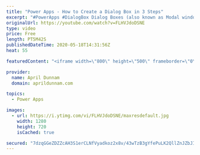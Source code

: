 ```yaml
---
title: "Power Apps - How to Create a Dialog Box in 3 Steps"
excerpt: "#PowerApps #DialogBox Dialog Boxes (also known as Modal windows or pop up boxes) are a great tool to have in your Power Apps Tool belt.  These temporary pop up windows allow you to gather additional information from your users.    In this video I show one of the most common use cases for a Dialog Box"
originalUrl: https://youtube.com/watch?v=FLHVJdoDSNE
type: video
price: Free
length: PT5M42S
publishedDateTime: 2020-05-18T14:31:56Z
heat: 55

featuredContent: "<iframe width=\"800\" height=\"500\" frameborder=\"0\" src=\"https://www.youtube.com/embed/FLHVJdoDSNE\" allow=\"accelerometer; autoplay; encrypted-media; gyroscope; picture-in-picture\" allowfullscreen></iframe>"

provider:
  name: April Dunnam
  domain: aprildunnam.com

topics:
  - Power Apps

images:
  - url: https://i.ytimg.com/vi/FLHVJdoDSNE/maxresdefault.jpg
    width: 1280
    height: 720
    isCached: true

secured: "7dzqGGeZDZZcAH3S1erCLNfVyadkoz2x8v/43wTzB3gYfePuLK2QllZnJZbJIW+n1WiuCXGIibXpi4qpln65FG4n1dcOQ4o5UPVuXfxAfv7Z/Dmw9DuYX/wmLdbx65pznwZsWRLq0lute7t7b4ZgCcIPKgxBrDSv4wnUfA3E2AB6x2eu7PoZhFz+U7HDNDbRROXoLpS4SlGaonx97BcEYTBX85iZEzc5ugmiVn8/o3vBc6i9pXOA3AxE25JAGwNXAaBXtsYqO4+MaI7NGMU3ADFWj4iqNdivIzinjvExr1h0YtZSuqK/qF4hcr01K0loO8BHOSJHDY9EinEqtKaAWm7p35bIatUf6/yF9WT4qEC1EuNjFULO75+craKYaH63Plkh5tDc9nUbUNa9jordr9fuUujABVJkhSzgiQ9xEPE=;fWMTTTZJRDaA/QMmy/d0QA=="
---
```


